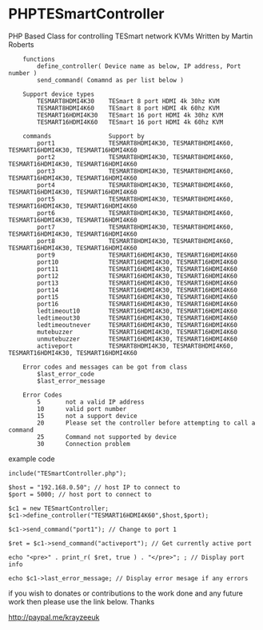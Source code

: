 # PHPTESmartController

PHP Based Class for controlling TESmart network KVMs
			Written by Martin Roberts
			
		functions
			define_controller( Device name as below, IP address, Port number )
			send_command( Comamnd as per list below )

		Support device types
			TESMART8HDMI4K30	TESmart 8 port HDMI 4k 30hz KVM
			TESMART8HDMI4K60	TESmart 8 port HDMI 4k 60hz KVM
			TESMART16HDMI4K30	TESmart 16 port HDMI 4k 30hz KVM
			TESMART16HDMI4K60	TESmart 16 port HDMI 4k 60hz KVM

		commands				Support by
			port1				TESMART8HDMI4K30, TESMART8HDMI4K60, TESMART16HDMI4K30, TESMART16HDMI4K60
			port2				TESMART8HDMI4K30, TESMART8HDMI4K60, TESMART16HDMI4K30, TESMART16HDMI4K60
			port3				TESMART8HDMI4K30, TESMART8HDMI4K60, TESMART16HDMI4K30, TESMART16HDMI4K60
			port4				TESMART8HDMI4K30, TESMART8HDMI4K60, TESMART16HDMI4K30, TESMART16HDMI4K60
			port5				TESMART8HDMI4K30, TESMART8HDMI4K60, TESMART16HDMI4K30, TESMART16HDMI4K60
			port6				TESMART8HDMI4K30, TESMART8HDMI4K60, TESMART16HDMI4K30, TESMART16HDMI4K60
			port7				TESMART8HDMI4K30, TESMART8HDMI4K60, TESMART16HDMI4K30, TESMART16HDMI4K60
			port8				TESMART8HDMI4K30, TESMART8HDMI4K60, TESMART16HDMI4K30, TESMART16HDMI4K60
			port9				TESMART16HDMI4K30, TESMART16HDMI4K60
			port10				TESMART16HDMI4K30, TESMART16HDMI4K60
			port11				TESMART16HDMI4K30, TESMART16HDMI4K60
			port12				TESMART16HDMI4K30, TESMART16HDMI4K60
			port13				TESMART16HDMI4K30, TESMART16HDMI4K60
			port14				TESMART16HDMI4K30, TESMART16HDMI4K60
			port15				TESMART16HDMI4K30, TESMART16HDMI4K60
			port16				TESMART16HDMI4K30, TESMART16HDMI4K60
			ledtimeout10		TESMART16HDMI4K30, TESMART16HDMI4K60
			ledtimeout30		TESMART16HDMI4K30, TESMART16HDMI4K60
			ledtimeoutnever		TESMART16HDMI4K30, TESMART16HDMI4K60
			mutebuzzer			TESMART16HDMI4K30, TESMART16HDMI4K60
			unmutebuzzer		TESMART16HDMI4K30, TESMART16HDMI4K60
			activeport			TESMART8HDMI4K30, TESMART8HDMI4K60, TESMART16HDMI4K30, TESMART16HDMI4K60

		Error codes and messages can be got from class
			$last_error_code
			$last_error_message

		Error Codes
			5		not a valid IP address
			10		valid port number
			15		not a support device
			20		Please set the controller before attempting to call a command
			25		Command not supported by device
			30		Connection problem
   
   
   example code
   
   	include("TESmartController.php");

    $host = "192.168.0.50"; // host IP to connect to
    $port = 5000; // host port to connect to

    $c1 = new TESmartController;
    $c1->define_controller("TESMART16HDMI4K60",$host,$port);

    $c1->send_command("port1"); // Change to port 1

    $ret = $c1->send_command("activeport"); // Get currently active port

    echo "<pre>" . print_r( $ret, true ) . "</pre>"; ; // Display port info

    echo $c1->last_error_message; // Display error mesage if any errors
   
if you wish to donates or contributions to the work done and any future work then please use the link below. Thanks

http://paypal.me/krayzeeuk
